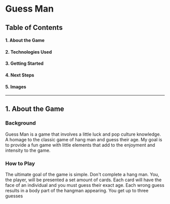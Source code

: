 # **Guess Man**

## **Table of Contents**

#### 1. About the Game

#### 2. Technologies Used

#### 3. Getting Started

#### 4. Next Steps

#### 5. Images

---

## 1. **About the Game**

### Background
Guess Man is a game that involves a little luck and pop culture knowledge. A homage to the classic game of hang man and guess their age. My goal is to provide a fun game with little elements that add to the enjoyment and intensity to the game.

### How to Play
The ultimate goal of the game is simple. Don't complete a hang man. You, the player, will be presented a set amount of cards. Each card will have the face of an individual and you must guess their exact age. Each wrong guess results in a body part of the hangman appearing. You get up to three guesses



